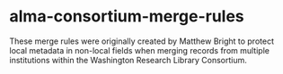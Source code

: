 # alma-consortium-merge-rules
These merge rules were originally created by Matthew Bright to protect local metadata in non-local fields when merging records from multiple institutions within the Washington Research Library Consortium.
